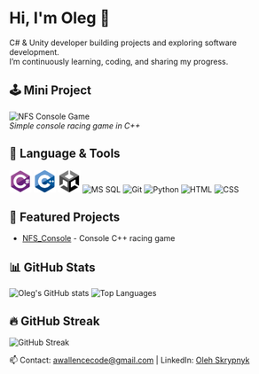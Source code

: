 # Hi, I'm Oleg 👋
C# & Unity developer building projects and exploring software development.  
I’m continuously learning, coding, and sharing my progress.

## 🕹 Mini Project
![NFS Console Game](https://github.com/AwaIIenceCode/NFS_Console/raw/main/screenshot.png)  
*Simple console racing game in C++*

## 🧰 Language & Tools
<div>
<img src="https://github.com/devicons/devicon/blob/master/icons/csharp/csharp-original.svg" alt="C#" width="40"/>
<img src="https://github.com/devicons/devicon/blob/master/icons/cplusplus/cplusplus-original.svg" alt="C++" width="40"/>
<img src="https://github.com/devicons/devicon/blob/master/icons/unity/unity-original.svg" alt="Unity" width="40"/>
<img src="PUT_YOUR_LINK_HERE" alt="MS SQL" width="40"/>
<img src="PUT_YOUR_LINK_HERE" alt="Git" width="40"/>
<img src="PUT_YOUR_LINK_HERE" alt="Python" width="40"/>
<img src="PUT_YOUR_LINK_HERE" alt="HTML" width="40"/>
<img src="PUT_YOUR_LINK_HERE" alt="CSS" width="40"/>
</div>


## 📂 Featured Projects
- [NFS_Console](https://github.com/AwaIIenceCode/NFS_Console) - Console C++ racing game

## 📊 GitHub Stats
![Oleg's GitHub stats](https://github-readme-stats.vercel.app/api?username=AwaIIenceCode&show_icons=true&hide_border=true&theme=radical)
![Top Languages](https://github-readme-stats.vercel.app/api/top-langs/?username=AwaIIenceCode&layout=compact&hide_border=true)

## 🔥 GitHub Streak
![GitHub Streak](https://github-readme-streak-stats.herokuapp.com/?user=AwaIIenceCode&theme=radical)

📫 Contact: awallencecode@gmail.com | LinkedIn: [Oleh Skrypnyk](https://www.linkedin.com/in/oleh-skrypnyk-zakrevskiy-154739333/)
